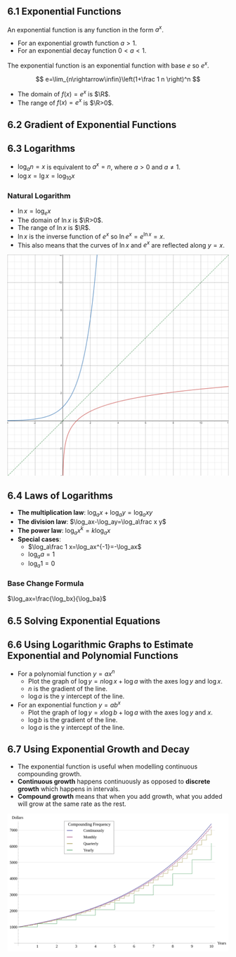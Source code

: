 ## 6.1 Exponential Functions

An exponential function is any function in the form $a^x$.

* For an exponential growth function $a>1$.
* For an exponential decay function $0<a<1$.

The exponential function is an exponential function with base $e$ so $e^x$.

$$
e=\lim_{n\rightarrow\infin}\left(1+\frac 1 n \right)^n
$$

* The domain of $f(x)=e^x$ is $\R$.
* The range of $f(x)=e^x$ is $\R>0$.

## 6.2 Gradient of Exponential Functions

## 6.3 Logarithms

* $\log_an=x$ is equivalent to $a^x=n$, where $a>0$ and $a\ne1$.
* $\log x=\lg x=\log_{10}x$

### Natural Logarithm

* $\ln x=\log_ex$
* The domain of $\ln x$ is $\R>0$.
* The range of $\ln x$ is $\R$.
* $\ln x$ is the inverse function of $e^x$ so $\ln e^x=e^{\ln x}=x$.
* This also means that the curves of $\ln x$ and $e^x$ are reflected along $y=x$.

![Untitled](Maths/Single%20Maths/1.%20Pure/6.%20Exponentials%20and%20logarithms/Untitled.png)

## 6.4 Laws of Logarithms

* **The multiplication law**: $\log_ax+\log_ay=\log_axy$
* **The division law**: $\log_ax-\log_ay=\log_a\frac x y$
* **The power law**: $\log_ax^k=k\log_ax$
* **Special cases**:
    * $\log_a\frac 1 x=\log_ax^{-1}=-\log_ax$
    * $\log_aa=1$
    * $\log_a1=0$

### Base Change Formula

$\log_ax=\frac{\log_bx}{\log_ba}$

## 6.5 Solving Exponential Equations

## 6.6 Using Logarithmic Graphs to Estimate Exponential and Polynomial Functions

* For a polynomial function $y=ax^n$
    * Plot the graph of $\log y=n\log x+\log a$ with the axes $\log y$ and $\log x$.
    * $n$ is the gradient of the line.
    * $\log a$ is the y intercept of the line.
* For an exponential function $y=ab^x$
    * Plot the graph of $\log y=x\log b + \log a$ with the axes $\log y$ and $x$.
    * $\log b$ is the gradient of the line.
    * $\log a$ is the y intercept of the line.

## 6.7 Using Exponential Growth and Decay

* The exponential function is useful when modelling continuous compounding growth.
* **Continuous growth** happens continuously as opposed to **discrete growth** which happens in intervals.
* **Compound growth** means that when you add growth, what you added will grow at the same rate as the rest.

![Untitled](Maths/Single%20Maths/1.%20Pure/6.%20Exponentials%20and%20logarithms/Untitled%201.png)